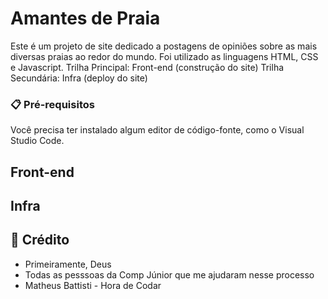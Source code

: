 # Amantes de Praia

Este é um projeto de site dedicado a postagens de opiniões sobre as mais diversas praias ao redor do mundo.
Foi utilizado as linguagens HTML, CSS e Javascript.
Trilha Principal: Front-end (construção do site)
Trilha Secundária: Infra (deploy do site)

### 📋 Pré-requisitos

Você precisa ter instalado algum editor de código-fonte, como o Visual Studio Code.

## Front-end


## Infra



## 🎁 Crédito

* Primeiramente, Deus
* Todas as pesssoas da Comp Júnior que me ajudaram nesse processo
* Matheus Battisti - Hora de Codar
